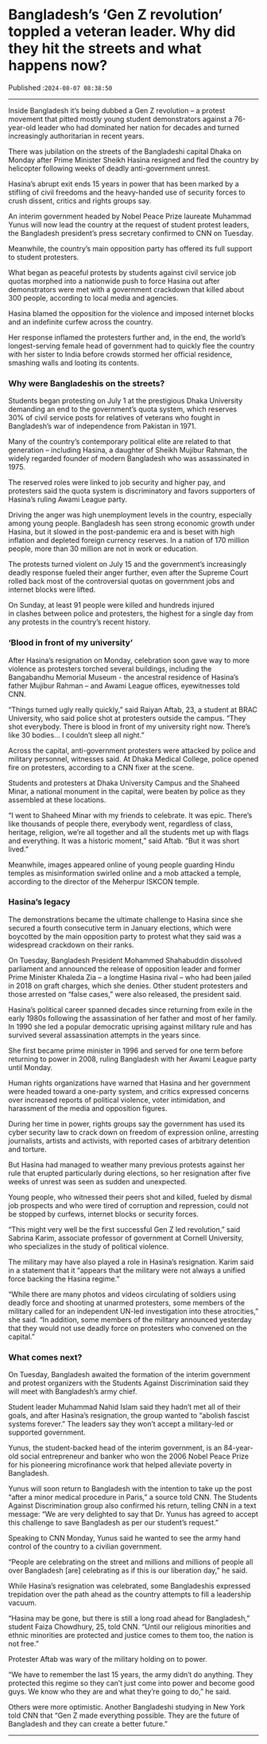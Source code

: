 # Bangladesh’s ‘Gen Z revolution’ toppled a veteran leader. Why did they hit the streets and what happens now?

Published :`2024-08-07 08:38:50`

---

Inside Bangladesh it’s being dubbed a Gen Z revolution – a protest movement that pitted mostly young student demonstrators against a 76-year-old leader who had dominated her nation for decades and turned increasingly authoritarian in recent years.

There was jubilation on the streets of the Bangladeshi capital Dhaka on Monday after Prime Minister Sheikh Hasina resigned and fled the country by helicopter following weeks of deadly anti-government unrest.

Hasina’s abrupt exit ends 15 years in power that has been marked by a stifling of civil freedoms and the heavy-handed use of security forces to crush dissent, critics and rights groups say.

An interim government headed by Nobel Peace Prize laureate Muhammad Yunus will now lead the country at the request of student protest leaders, the Bangladesh president’s press secretary confirmed to CNN on Tuesday.

Meanwhile, the country’s main opposition party has offered its full support to student protesters.

What began as peaceful protests by students against civil service job quotas morphed into a nationwide push to force Hasina out after demonstrators were met with a government crackdown that killed about 300 people, according to local media and agencies.

Hasina blamed the opposition for the violence and imposed internet blocks and an indefinite curfew across the country.

Her response inflamed the protesters further and, in the end, the world’s longest-serving female head of government had to quickly flee the country with her sister to India before crowds stormed her official residence, smashing walls and looting its contents.

### Why were Bangladeshis on the streets?

Students began protesting on July 1 at the prestigious Dhaka University demanding an end to the government’s quota system, which reserves 30% of civil service posts for relatives of veterans who fought in Bangladesh’s war of independence from Pakistan in 1971.

Many of the country’s contemporary political elite are related to that generation – including Hasina, a daughter of Sheikh Mujibur Rahman, the widely regarded founder of modern Bangladesh who was assassinated in 1975.

The reserved roles were linked to job security and higher pay, and protesters said the quota system is discriminatory and favors supporters of Hasina’s ruling Awami League party.

Driving the anger was high unemployment levels in the country, especially among young people. Bangladesh has seen strong economic growth under Hasina, but it slowed in the post-pandemic era and is beset with high inflation and depleted foreign currency reserves. In a nation of 170 million people, more than 30 million are not in work or education.

The protests turned violent on July 15 and the government’s increasingly deadly response fueled their anger further, even after the Supreme Court rolled back most of the controversial quotas on government jobs and internet blocks were lifted.

On Sunday, at least 91 people were killed and hundreds injured in clashes between police and protesters, the highest for a single day from any protests in the country’s recent history.

### ‘Blood in front of my university’

After Hasina’s resignation on Monday, celebration soon gave way to more violence as protesters torched several buildings, including the Bangabandhu Memorial Museum - the ancestral residence of Hasina’s father Mujibur Rahman – and Awami League offices, eyewitnesses told CNN.

“Things turned ugly really quickly,” said Raiyan Aftab, 23, a student at BRAC University, who said police shot at protesters outside the campus. “They shot everybody. There is blood in front of my university right now. There’s like 30 bodies… I couldn’t sleep all night.”

Across the capital, anti-government protesters were attacked by police and military personnel, witnesses said. At Dhaka Medical College, police opened fire on protesters, according to a CNN fixer at the scene.

Students and protesters at Dhaka University Campus and the Shaheed Minar, a national monument in the capital, were beaten by police as they assembled at these locations.

“I went to Shaheed Minar with my friends to celebrate. It was epic. There’s like thousands of people there, everybody went, regardless of class, heritage, religion, we’re all together and all the students met up with flags and everything. It was a historic moment,” said Aftab. “But it was short lived.”

Meanwhile, images appeared online of young people guarding Hindu temples as misinformation swirled online and a mob attacked a temple, according to the director of the Meherpur ISKCON temple.

### Hasina’s legacy

The demonstrations became the ultimate challenge to Hasina since she secured a fourth consecutive term in January elections, which were boycotted by the main opposition party to protest what they said was a widespread crackdown on their ranks.

On Tuesday, Bangladesh President Mohammed Shahabuddin dissolved parliament and announced the release of opposition leader and former Prime Minister Khaleda Zia – a longtime Hasina rival – who had been jailed in 2018 on graft charges, which she denies. Other student protesters and those arrested on “false cases,” were also released, the president said.

Hasina’s political career spanned decades since returning from exile in the early 1980s following the assassination of her father and most of her family. In 1990 she led a popular democratic uprising against military rule and has survived several assassination attempts in the years since.

She first became prime minister in 1996 and served for one term before returning to power in 2008, ruling Bangladesh with her Awami League party until Monday.

Human rights organizations have warned that Hasina and her government were headed toward a one-party system, and critics expressed concerns over increased reports of political violence, voter intimidation, and harassment of the media and opposition figures.

During her time in power, rights groups say the government has used its cyber security law to crack down on freedom of expression online, arresting journalists, artists and activists, with reported cases of arbitrary detention and torture.

But Hasina had managed to weather many previous protests against her rule that erupted particularly during elections, so her resignation after five weeks of unrest was seen as sudden and unexpected.

Young people, who witnessed their peers shot and killed, fueled by dismal job prospects and who were tired of corruption and repression, could not be stopped by curfews, internet blocks or security forces.

“This might very well be the first successful Gen Z led revolution,” said Sabrina Karim, associate professor of government at Cornell University, who specializes in the study of political violence.

The military may have also played a role in Hasina’s resignation. Karim said in a statement that it “appears that the military were not always a unified force backing the Hasina regime.”

“While there are many photos and videos circulating of soldiers using deadly force and shooting at unarmed protesters, some members of the military called for an independent UN-led investigation into these atrocities,” she said. “In addition, some members of the military announced yesterday that they would not use deadly force on protesters who convened on the capital.”

### What comes next?

On Tuesday, Bangladesh awaited the formation of the interim government and protest organizers with the Students Against Discrimination said they will meet with Bangladesh’s army chief.

Student leader Muhammad Nahid Islam said they hadn’t met all of their goals, and after Hasina’s resignation, the group wanted to “abolish fascist systems forever.” The leaders say they won’t accept a military-led or supported government.

Yunus, the student-backed head of the interim government, is an 84-year-old social entrepreneur and banker who won the 2006 Nobel Peace Prize for his pioneering microfinance work that helped alleviate poverty in Bangladesh.

Yunus will soon return to Bangladesh with the intention to take up the post “after a minor medical procedure in Paris,” a source told CNN. The Students Against Discrimination group also confirmed his return, telling CNN in a text message: “We are very delighted to say that Dr. Yunus has agreed to accept this challenge to save Bangladesh as per our student’s request.”

Speaking to CNN Monday, Yunus said he wanted to see the army hand control of the country to a civilian government.

“People are celebrating on the street and millions and millions of people all over Bangladesh [are] celebrating as if this is our liberation day,” he said.

While Hasina’s resignation was celebrated, some Bangladeshis expressed trepidation over the path ahead as the country attempts to fill a leadership vacuum.

“Hasina may be gone, but there is still a long road ahead for Bangladesh,” student Faiza Chowdhury, 25, told CNN. “Until our religious minorities and ethnic minorities are protected and justice comes to them too, the nation is not free.”

Protester Aftab was wary of the military holding on to power.

“We have to remember the last 15 years, the army didn’t do anything. They protected this regime so they can’t just come into power and become good guys. We know who they are and what they’re going to do,” he said.

Others were more optimistic. Another Bangladeshi studying in New York told CNN that “Gen Z made everything possible. They are the future of Bangladesh and they can create a better future.”

---

